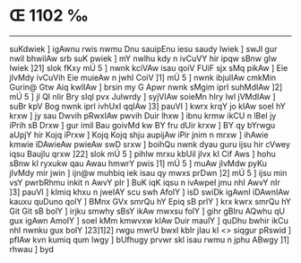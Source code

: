 # Œ 1102 ‰
---
suKdwiek ] igAwnu rwis nwmu Dnu sauipEnu iesu saudy lwiek ] swJI gur
nwil bhwilAw srb suK pwiek ] mY nwlhu kdy n ivCuVY hir ipqw sBnw
glw lwiek ]21] slok fKxy mÚ 5 ] nwnk kciVAw isau qoiV FUiF sjx
sMq pikAw ] Eie jIvMdy ivCuVih Eie muieAw n jwhI CoiV ]1] mÚ 5 ]
nwnk ibjulIAw cmkMin Gurin@ Gtw Aiq kwlIAw ] brsin my G Apwr
nwnk sMgim iprI suhMdIAw ]2] mÚ 5 ] jl Ql nIir Bry sIql pvx
Julwrdy ] syjVIAw soieMn hIry lwl jVMdIAw ] suBr kpV Bog nwnk iprI
ivhUxI qqIAw ]3] pauVI ] kwrx krqY jo kIAw soeI hY krxw ] jy sau
Dwvih pRwxIAw pwvih Duir lhxw ] ibnu krmw ikCU n lBeI jy iPrih sB
Drxw ] gur imil Bau goivMd kw BY fru dUir krxw ] BY qy bYrwgu aUpjY hir
Kojq iPrxw ] Kojq Kojq shju aupijAw iPir jnim n mrxw ] ihAwie
kmwie iDAwieAw pwieAw swD srxw ] boihQu nwnk dyau guru ijsu hir
cVwey iqsu Baujlu qrxw ]22] slok mÚ 5 ] pihlw mrxu kbUil jIvx kI
Cif Aws ] hohu sBnw kI ryxukw qau Awau hmwrY pwis ]1] mÚ 5 ] muAw
jIvMdw pyKu jIvMdy mir jwin ] ijn@w muhbiq iek isau qy mwxs prDwn ]2]
mÚ 5 ] ijsu min vsY pwrbRhmu inkit n AwvY pIr ] BuK iqK iqsu n
ivAwpeI jmu nhI AwvY nIr ]3] pauVI ] kImiq khxu n jweIAY scu swh
AfolY ] isD swiDk igAwnI iDAwnIAw kauxu quDuno qolY ] BMnx GVx
smrQu hY Epiq sB prlY ] krx kwrx smrQu hY Git Git sB bolY ]
irjku smwhy sBsY ikAw mwxsu folY ] gihr gBIru AQwhu qU gux igAwn
AmolY ] soeI kMm kmwvxw kIAw Duir maulY ] quDhu bwhir ikCu nhI nwnku
gux bolY ]23]1]2]
rwgu mwrU bwxI kbIr jIau kI
<> siqgur pRswid ]
pfIAw kvn kumiq qum lwgy ] bUfhugy prvwr skl isau rwmu n jphu
ABwgy ]1] rhwau ] byd
####
